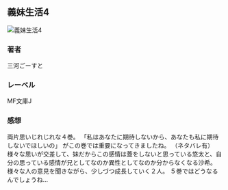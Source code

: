 ## 義妹生活4
![義妹生活4](https://cdn.discordapp.com/attachments/1211570779934695494/1217676733961080912/1Bx-n5olbroaJuJlfbzWDW_Azz3BWfMeehdt117XBW25clzJ-CQ91fjHIQN7gVi8.png?ex=6604e4d4&is=65f26fd4&hm=7a450c69d2c5cffa9a89d1933cb9dfa21d0c8cac6f93c3433073cf9b07f7443c&)
### 著者
三河ごーすと
### レーベル
MF文庫J
### 感想
両片思いじれじれな４巻。
「私はあなたに期待しないから、あなたも私に期待しないでほしいの」
がこの巻では重要になってきましたね。
（ネタバレ有）
様々な思いが交差して、妹だからこの感情は蓋をしないと思っている悠太と、自分の思っている感情が兄としてなのか異性としてなのか分からなくなる沙希。
様々な人の意見を聞きながら、少しづつ成長していく２人。
５巻ではどうなるんでしょうね…

